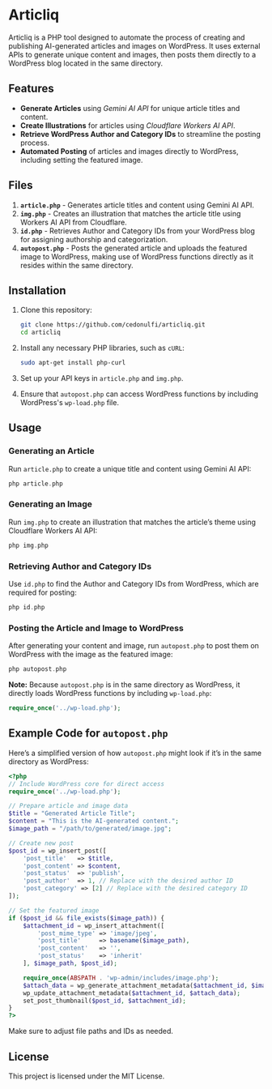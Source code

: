 # Articliq

Articliq is a PHP tool designed to automate the process of creating and publishing AI-generated articles and images on WordPress. It uses external APIs to generate unique content and images, then posts them directly to a WordPress blog located in the same directory.

## Features

- **Generate Articles** using *Gemini AI API* for unique article titles and content.
- **Create Illustrations** for articles using *Cloudflare Workers AI API*.
- **Retrieve WordPress Author and Category IDs** to streamline the posting process.
- **Automated Posting** of articles and images directly to WordPress, including setting the featured image.

## Files

1. **`article.php`** - Generates article titles and content using Gemini AI API.
2. **`img.php`** - Creates an illustration that matches the article title using Workers AI API from Cloudflare.
3. **`id.php`** - Retrieves Author and Category IDs from your WordPress blog for assigning authorship and categorization.
4. **`autopost.php`** - Posts the generated article and uploads the featured image to WordPress, making use of WordPress functions directly as it resides within the same directory.

## Installation

1. Clone this repository:
   ```bash
   git clone https://github.com/cedonulfi/articliq.git
   cd articliq
   ```

2. Install any necessary PHP libraries, such as `cURL`:
   ```bash
   sudo apt-get install php-curl
   ```

3. Set up your API keys in `article.php` and `img.php`.

4. Ensure that `autopost.php` can access WordPress functions by including WordPress's `wp-load.php` file.

## Usage

### Generating an Article

Run `article.php` to create a unique title and content using Gemini AI API:

```php
php article.php
```

### Generating an Image

Run `img.php` to create an illustration that matches the article’s theme using Cloudflare Workers AI API:

```php
php img.php
```

### Retrieving Author and Category IDs

Use `id.php` to find the Author and Category IDs from WordPress, which are required for posting:

```php
php id.php
```

### Posting the Article and Image to WordPress

After generating your content and image, run `autopost.php` to post them on WordPress with the image as the featured image:

```php
php autopost.php
```

**Note:** Because `autopost.php` is in the same directory as WordPress, it directly loads WordPress functions by including `wp-load.php`:

```php
require_once('../wp-load.php');
```

## Example Code for `autopost.php`

Here’s a simplified version of how `autopost.php` might look if it’s in the same directory as WordPress:

```php
<?php
// Include WordPress core for direct access
require_once('../wp-load.php');

// Prepare article and image data
$title = "Generated Article Title";
$content = "This is the AI-generated content.";
$image_path = "/path/to/generated/image.jpg";

// Create new post
$post_id = wp_insert_post([
    'post_title'   => $title,
    'post_content' => $content,
    'post_status'  => 'publish',
    'post_author'  => 1, // Replace with the desired author ID
    'post_category' => [2] // Replace with the desired category ID
]);

// Set the featured image
if ($post_id && file_exists($image_path)) {
    $attachment_id = wp_insert_attachment([
        'post_mime_type' => 'image/jpeg',
        'post_title'     => basename($image_path),
        'post_content'   => '',
        'post_status'    => 'inherit'
    ], $image_path, $post_id);

    require_once(ABSPATH . 'wp-admin/includes/image.php');
    $attach_data = wp_generate_attachment_metadata($attachment_id, $image_path);
    wp_update_attachment_metadata($attachment_id, $attach_data);
    set_post_thumbnail($post_id, $attachment_id);
}
?>
```

Make sure to adjust file paths and IDs as needed. 

## License

This project is licensed under the MIT License.

